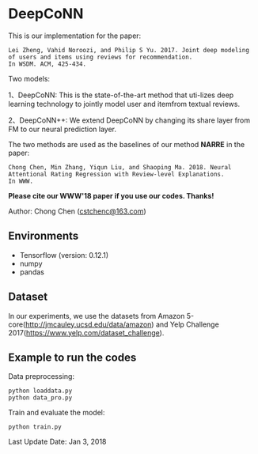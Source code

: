 # DeepCoNN

This is our implementation for the paper:

```
Lei Zheng, Vahid Noroozi, and Philip S Yu. 2017. Joint deep modeling of users and items using reviews for recommendation.
In WSDM. ACM, 425-434.
```



Two models:

1、DeepCoNN: This is the state-of-the-art method that uti-lizes deep learning technology to jointly model user and itemfrom textual reviews.

2、DeepCoNN++: We extend DeepCoNN by changing its share layer from FM to our neural prediction layer.


The two methods are used as the baselines of our method **NARRE** in the paper:

```
Chong Chen, Min Zhang, Yiqun Liu, and Shaoping Ma. 2018. Neural Attentional Rating Regression with Review-level Explanations.
In WWW.
```

**Please cite our WWW'18 paper if you use our codes. Thanks!**

Author: Chong Chen (cstchenc@163.com)

## Environments

- Tensorflow (version: 0.12.1)
- numpy
- pandas

## Dataset

In our experiments, we use the datasets from  Amazon 5-core(http://jmcauley.ucsd.edu/data/amazon) and Yelp Challenge 2017(https://www.yelp.com/dataset_challenge).

## Example to run the codes		

Data preprocessing:

```
python loaddata.py	
python data_pro.py
```

Train and evaluate the model:

```
python train.py
```



Last Update Date: Jan 3, 2018

